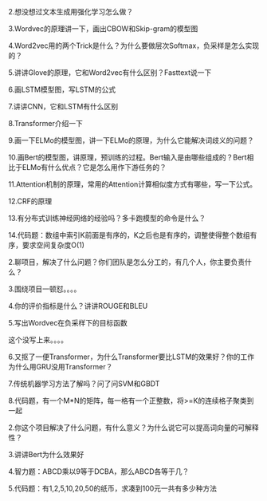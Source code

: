 2.想没想过文本生成用强化学习怎么做？

3.Wordvec的原理讲一下，画出CBOW和Skip-gram的模型图

4.Word2vec用的两个Trick是什么？为什么要做层次Softmax，负采样是怎么实现的？

5.讲讲Glove的原理，它和Word2vec有什么区别？Fasttext说一下

6.画LSTM模型图，写LSTM的公式

7.讲讲CNN，它和LSTM有什么区别

8.Transformer介绍一下

9.画一下ELMo的模型图，讲一下ELMo的原理，为什么它能解决词歧义的问题？

10.画Bert的模型图，讲原理，预训练的过程。Bert输入是由哪些组成的？Bert相比于ELMo有什么优点？它是怎么用作下游任务的？

11.Attention机制的原理，常用的Attention计算相似度方式有哪些，写一下公式。

12.CRF的原理

13.有分布式训练神经网络的经验吗？多卡跑模型的命令是什么？

14.代码题：数组中索引K前面是有序的，K之后也是有序的，调整使得整个数组有序，要求空间复杂度O(1)


2.聊项目，解决了什么问题？你们团队是怎么分工的，有几个人，你主要负责什么？

3.围绕项目一顿怼。。。。

4.你的评价指标是什么？讲讲ROUGE和BLEU

5.写出Wordvec在负采样下的目标函数

这个没写上来。。。。

6.又抠了一便Transformer，为什么Transformer要比LSTM的效果好？你的工作为什么用GRU没用Transformer？

7.传统机器学习方法了解吗？问了问SVM和GBDT

8.代码题，有一个M*N的矩阵，每一格有一个正整数，将>=K的连续格子聚类到一起


2.你这个项目解决了什么问题，有什么意义？为什么说它可以提高词向量的可解释性？

3.讲讲Bert为什么效果好

4.智力题：ABCD乘以9等于DCBA，那么ABCD各等于几？

5.代码题：有1,2,5,10,20,50的纸币，求凑到100元一共有多少种方法
